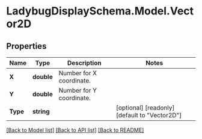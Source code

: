 
# LadybugDisplaySchema.Model.Vector2D

## Properties

Name | Type | Description | Notes
------------ | ------------- | ------------- | -------------
**X** | **double** | Number for X coordinate. | 
**Y** | **double** | Number for Y coordinate. | 
**Type** | **string** |  | [optional] [readonly] [default to "Vector2D"]

[[Back to Model list]](../README.md#documentation-for-models)
[[Back to API list]](../README.md#documentation-for-api-endpoints)
[[Back to README]](../README.md)

